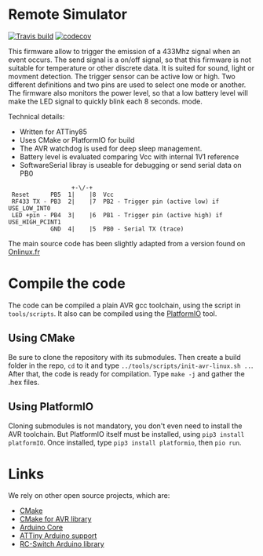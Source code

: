 # Remote Simulator

[![Travis build](https://travis-ci.org/arcadien/remoteSimulator.svg?branch=master)](https://travis-ci.org/arcadien/remoteSimulator)
[![codecov](https://codecov.io/gh/arcadien/remoteSimulator/branch/master/graph/badge.svg)](https://codecov.io/gh/arcadien/remoteSimulator)

This firmware allow to trigger the emission of a 433Mhz signal when an event
occurs. The send signal is a on/off signal, so that this firmware is not
suitable for temperature or other discrete data. It is suited for sound,
light or movment detection. The trigger sensor can be active low or high.
Two different definitions and two pins are used to select one mode or another.
The firmware also monitors the power level, so that a low battery level will
make the LED signal to quickly blink each 8 seconds.
mode.

Technical details:
- Written for ATTiny85
- Uses CMake or PlatformIO for build
- The AVR watchdog is used for deep sleep management.
- Battery level is evaluated comparing Vcc with internal 1V1 reference
- SoftwareSerial libray is useable for debugging or send serial data on PB0

```
                  +-\/-+
 Reset      PB5  1|    |8  Vcc
 RF433 TX - PB3  2|    |7  PB2 - Trigger pin (active low) if USE_LOW_INT0
 LED +pin - PB4  3|    |6  PB1 - Trigger pin (active high) if USE_HIGH_PCINT1
            GND  4|    |5  PB0 - Serial TX (trace)
 ``` 

The main source code has been slightly adapted from a version found on [Onlinux.fr](http://blog.onlinux.fr/detecteur-de-choc-tx-433mhz-pilotes-avec-attiny85/)

# Compile the code

The code can be compiled a plain AVR gcc toolchain, using the script in `tools/scripts`. 
It also can be compiled using the [PlatformIO](https://platformio.org) tool.

## Using CMake

Be sure to clone the repository with its submodules. Then create a build folder in the repo, `cd` to it and type `../tools/scripts/init-avr-linux.sh ..`. After that, the code is ready for compilation. Type `make -j` and gather the .hex files.

## Using PlatformIO

Cloning submodules is not mandatory, you don't even need to install the AVR toolchain. But PlatformIO itself must be installed, using `pip3 install platformIO`.
Once installed, type `pip3 install platformio`, then `pio run`.

# Links
We rely on other open source projects, which are:
* [CMake](https://cmake.org/)
* [CMake for AVR library](https://github.com/mkleemann/cmake-avr)
* [Arduino Core](https://github.com/arduino/ArduinoCore-avr)
* [ATTiny Arduino support](https://github.com/damellis/attiny)
* [RC-Switch Arduino library](https://github.com/sui77/rc-switch)

